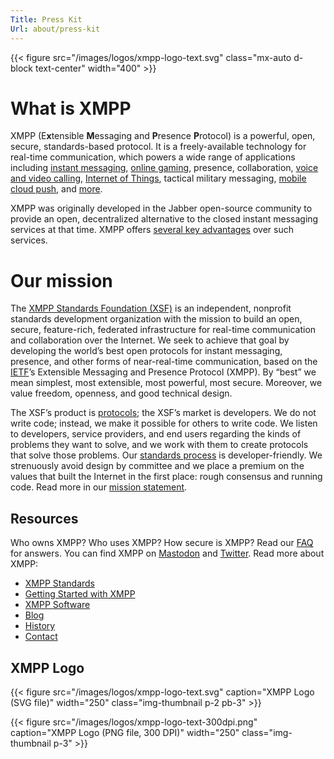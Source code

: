 ```yaml
---
Title: Press Kit
Url: about/press-kit
---
```


{{< figure src="/images/logos/xmpp-logo-text.svg" class="mx-auto d-block text-center" width="400" >}}

# What is XMPP

XMPP (E**x**tensible **M**essaging and **P**resence **P**rotocol) is a powerful, open, secure, standards-based protocol. It is a freely-available technology for real-time communication, which powers a wide range of applications including [instant messaging](/uses/instant-messaging/), [online gaming](/uses/gaming/), presence, collaboration, [voice and video calling](/uses/webrtc/), [Internet of Things](/uses/internet-of-things/), tactical military messaging, [mobile cloud push](/uses/social/), and [more](/uses/).

XMPP was originally developed in the Jabber open-source community to provide an open, decentralized alternative to the closed instant messaging services at that time. XMPP offers [several key advantages](/about/technology-overview/) over such services.

# Our mission

The [XMPP Standards Foundation (XSF)](/about/xmpp-standards-foundation/) is an independent, nonprofit standards development organization with the mission to build an open, secure, feature-rich, federated infrastructure for real-time communication and collaboration over the Internet. We seek to achieve that goal by developing the world’s best open protocols for instant messaging, presence, and other forms of near-real-time communication, based on the [IETF](https://www.ietf.org/)’s Extensible Messaging and Presence Protocol (XMPP). By “best” we mean simplest, most extensible, most powerful, most secure. Moreover, we value freedom, openness, and good technical design.

The XSF’s product is [protocols](/extensions/); the XSF’s market is developers. We do not write code; instead, we make it possible for others to write code. We listen to developers, service providers, and end users regarding the kinds of problems they want to solve, and we work with them to create protocols that solve those problems. Our [standards process](/about/standards-process/) is developer-friendly. We strenuously avoid design by committee and we place a premium on the values that built the Internet in the first place: rough consensus and running code. Read more in our [mission statement](/about/xsf/mission/).

## Resources

Who owns XMPP? Who uses XMPP? How secure is XMPP? Read our [FAQ](/about/faq/) for answers. You can find XMPP on [Mastodon](https://fosstodon.org/@xmpp) and [Twitter](https://twitter.com/xmpp). Read more about XMPP:

- [XMPP Standards](/extensions/)
- [Getting Started with XMPP](/getting-started/)
- [XMPP Software](/software/)
- [Blog](/blog/)
- [History](/about/history/)
- [Contact](/contact/)

## XMPP Logo

{{< figure src="/images/logos/xmpp-logo-text.svg" caption="XMPP Logo (SVG file)" width="250" class="img-thumbnail p-2 pb-3" >}}

{{< figure src="/images/logos/xmpp-logo-text-300dpi.png" caption="XMPP Logo (PNG file, 300 DPI)" width="250" class="img-thumbnail p-3" >}}
